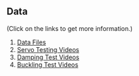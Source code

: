 ## Data
(Click on the links to get more information.)

1. [Data Files](/Data_for_Motors)
2. [Servo Testing Videos](https://www.youtube.com/playlist?list=PLVaPRGK6aCeAnNHzqzLil41HBzZ9SyRkM)
3. [Damping Test Videos](https://www.youtube.com/playlist?list=PLVaPRGK6aCeAHlzgIaByO85Qd4JDLQqyc)
4. [Buckling Test Videos](https://youtu.be/QCOZnvxK18c)
